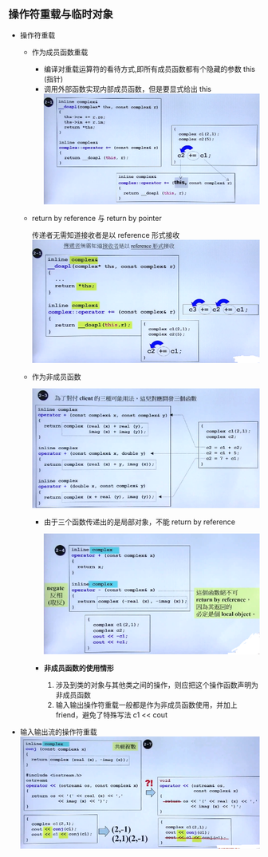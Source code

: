## 操作符重载与临时对象 

- 操作符重载

	- 作为成员函数重载

		- 编译对重载运算符的看待方式,即所有成员函数都有个隐藏的参数 this (指针)
		- 调用外部函数实现内部成员函数，但是要显式给出 this
        ![](./img/20.png)
        
    - return by reference 与 return by pointer

		传递者无需知道接收者是以 reference 形式接收
        ![](./img/21.png)
        
    - 作为非成员函数

		![](./img/22.png)
        
        - 由于三个函数传递出的是局部对象，不能 return by reference

			![](./img/23.png)
        
        - **非成员函数的使用情形**

			1. 涉及到类的对象与其他类之间的操作，则应把这个操作函数声明为非成员函数
			2. 输入输出操作符重载一般都是作为非成员函数使用，并加上 friend，避免了特殊写法 c1 << cout

 - 输入输出流的操作符重载
![](./img/24.png)
	
